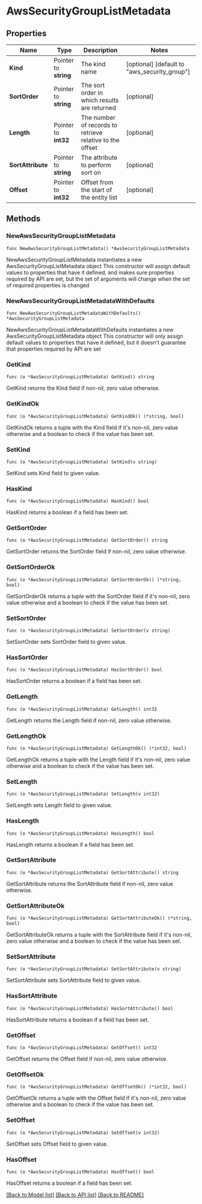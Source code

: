 # AwsSecurityGroupListMetadata

## Properties

Name | Type | Description | Notes
------------ | ------------- | ------------- | -------------
**Kind** | Pointer to **string** | The kind name | [optional] [default to "aws_security_group"]
**SortOrder** | Pointer to **string** | The sort order in which results are returned | [optional] 
**Length** | Pointer to **int32** | The number of records to retrieve relative to the offset | [optional] 
**SortAttribute** | Pointer to **string** | The attribute to perform sort on | [optional] 
**Offset** | Pointer to **int32** | Offset from the start of the entity list | [optional] 

## Methods

### NewAwsSecurityGroupListMetadata

`func NewAwsSecurityGroupListMetadata() *AwsSecurityGroupListMetadata`

NewAwsSecurityGroupListMetadata instantiates a new AwsSecurityGroupListMetadata object
This constructor will assign default values to properties that have it defined,
and makes sure properties required by API are set, but the set of arguments
will change when the set of required properties is changed

### NewAwsSecurityGroupListMetadataWithDefaults

`func NewAwsSecurityGroupListMetadataWithDefaults() *AwsSecurityGroupListMetadata`

NewAwsSecurityGroupListMetadataWithDefaults instantiates a new AwsSecurityGroupListMetadata object
This constructor will only assign default values to properties that have it defined,
but it doesn't guarantee that properties required by API are set

### GetKind

`func (o *AwsSecurityGroupListMetadata) GetKind() string`

GetKind returns the Kind field if non-nil, zero value otherwise.

### GetKindOk

`func (o *AwsSecurityGroupListMetadata) GetKindOk() (*string, bool)`

GetKindOk returns a tuple with the Kind field if it's non-nil, zero value otherwise
and a boolean to check if the value has been set.

### SetKind

`func (o *AwsSecurityGroupListMetadata) SetKind(v string)`

SetKind sets Kind field to given value.

### HasKind

`func (o *AwsSecurityGroupListMetadata) HasKind() bool`

HasKind returns a boolean if a field has been set.

### GetSortOrder

`func (o *AwsSecurityGroupListMetadata) GetSortOrder() string`

GetSortOrder returns the SortOrder field if non-nil, zero value otherwise.

### GetSortOrderOk

`func (o *AwsSecurityGroupListMetadata) GetSortOrderOk() (*string, bool)`

GetSortOrderOk returns a tuple with the SortOrder field if it's non-nil, zero value otherwise
and a boolean to check if the value has been set.

### SetSortOrder

`func (o *AwsSecurityGroupListMetadata) SetSortOrder(v string)`

SetSortOrder sets SortOrder field to given value.

### HasSortOrder

`func (o *AwsSecurityGroupListMetadata) HasSortOrder() bool`

HasSortOrder returns a boolean if a field has been set.

### GetLength

`func (o *AwsSecurityGroupListMetadata) GetLength() int32`

GetLength returns the Length field if non-nil, zero value otherwise.

### GetLengthOk

`func (o *AwsSecurityGroupListMetadata) GetLengthOk() (*int32, bool)`

GetLengthOk returns a tuple with the Length field if it's non-nil, zero value otherwise
and a boolean to check if the value has been set.

### SetLength

`func (o *AwsSecurityGroupListMetadata) SetLength(v int32)`

SetLength sets Length field to given value.

### HasLength

`func (o *AwsSecurityGroupListMetadata) HasLength() bool`

HasLength returns a boolean if a field has been set.

### GetSortAttribute

`func (o *AwsSecurityGroupListMetadata) GetSortAttribute() string`

GetSortAttribute returns the SortAttribute field if non-nil, zero value otherwise.

### GetSortAttributeOk

`func (o *AwsSecurityGroupListMetadata) GetSortAttributeOk() (*string, bool)`

GetSortAttributeOk returns a tuple with the SortAttribute field if it's non-nil, zero value otherwise
and a boolean to check if the value has been set.

### SetSortAttribute

`func (o *AwsSecurityGroupListMetadata) SetSortAttribute(v string)`

SetSortAttribute sets SortAttribute field to given value.

### HasSortAttribute

`func (o *AwsSecurityGroupListMetadata) HasSortAttribute() bool`

HasSortAttribute returns a boolean if a field has been set.

### GetOffset

`func (o *AwsSecurityGroupListMetadata) GetOffset() int32`

GetOffset returns the Offset field if non-nil, zero value otherwise.

### GetOffsetOk

`func (o *AwsSecurityGroupListMetadata) GetOffsetOk() (*int32, bool)`

GetOffsetOk returns a tuple with the Offset field if it's non-nil, zero value otherwise
and a boolean to check if the value has been set.

### SetOffset

`func (o *AwsSecurityGroupListMetadata) SetOffset(v int32)`

SetOffset sets Offset field to given value.

### HasOffset

`func (o *AwsSecurityGroupListMetadata) HasOffset() bool`

HasOffset returns a boolean if a field has been set.


[[Back to Model list]](../README.md#documentation-for-models) [[Back to API list]](../README.md#documentation-for-api-endpoints) [[Back to README]](../README.md)


